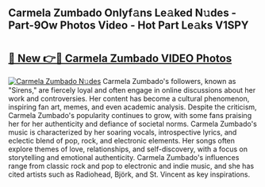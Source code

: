 ## Carmela Zumbado Onlyf𝚊ns Le𝚊ked N𝚞des - Part-9Ow Photos Video - Hot Part Le𝚊ks V1SPY

# <h2><a href="http://ac20890.deff.icu/?id=Carmela+Zumbado">🔗 New 👉🔴 Carmela Zumbado VIDEO Photos</a></h2>

[![Carmela Zumbado N𝚞des](https://i.imgur.com/rIISA9y.gif)](http://ac20890.deff.icu/?id=Carmela+Zumbado)
Carmela Zumbado's followers, known as "Sirens," are fiercely loyal and often engage in online discussions about her work and controversies. Her content has become a cultural phenomenon, inspiring fan art, memes, and even academic analysis. Despite the criticism, Carmela Zumbado's popularity continues to grow, with some fans praising her for her authenticity and defiance of societal norms. Carmela Zumbado's music is characterized by her soaring vocals, introspective lyrics, and eclectic blend of pop, rock, and electronic elements. Her songs often explore themes of love, relationships, and self-discovery, with a focus on storytelling and emotional authenticity. Carmela Zumbado's influences range from classic rock and pop to electronic and indie music, and she has cited artists such as Radiohead, Björk, and St. Vincent as key inspirations.
